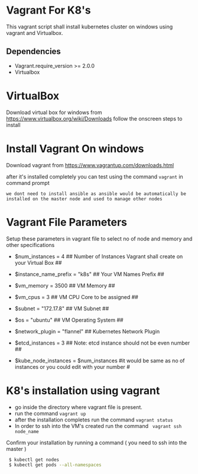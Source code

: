 # Vagrant For K8's

This vagrant script shall install kubernetes cluster on windows using vagrant and Virtualbox.
## Dependencies
  - Vagrant.require_version >= 2.0.0
  - Virtualbox
 

# VirtualBox 

Download virtual box for windows from https://www.virtualbox.org/wiki/Downloads 
follow the onscreen steps to install


# Install Vagrant On windows

Download vagrant from https://www.vagrantup.com/downloads.html

after it's installed completely you can test using the command ```vagrant``` in command prompt

```we dont need to install ansible as ansible would be automatically be installed on the master node and used to manage other nodes```

# Vagrant File Parameters

Setup these parameters in vagrant file to select no of node and memory and other specifications  

 - $num_instances = 4 ## Number of Instances Vagrant shall create on your Virtual Box ##

 - $instance_name_prefix = "k8s" ## Your VM Names Prefix ##

 - $vm_memory = 3500 ## VM Memory ##

 - $vm_cpus = 3 ## VM CPU Core to be assigned ##

 - $subnet = "172.17.8" ## VM Subnet ##

 - $os = "ubuntu" ## VM Operating System ##

 - $network_plugin = "flannel" ## Kubernetes Network Plugin

 - $etcd_instances = 3 ## Note: etcd instance should not be even number ##

 - $kube_node_instances = $num_instances #it would be same as no of instances or you could edit with your number #

# K8's installation using vagrant

 - go inside the  directory where vagrant file is present.
 - run the command ```vagrant up```
 - after the installation completes run the command ``` vagrant status ```
 - In order to ssh into the VM's created run the command ``` vagrant ssh node_name```

Confirm your installation by running a command ( you need to ssh into the master )
```bash
 $ kubectl get nodes
 $ kubectl get pods --all-namespaces
```
